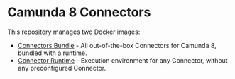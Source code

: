 # Camunda 8 Connectors

This repository manages two Docker images:
* [Connectors Bundle](bundle) - All out-of-the-box Connectors for Camunda 8, bundled with a runtime.
* [Connector Runtime](runtime) - Execution environment for any Connector, without any preconfigured Connector.
